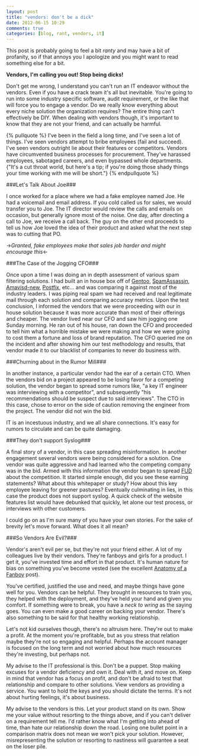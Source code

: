 ```yaml
---
layout: post
title: "vendors: don't be a dick"
date: 2012-06-15 10:29
comments: true
categories: [blog, rant, vendors, it] 
---
```

This post is probably going to feel a bit *ranty* and may have a bit of
 profanity, so if that annoys you I apologize and you might want to read
 something else for a bit.  

**Vendors, I'm calling you out!  Stop being dicks!**

Don't get me wrong, I understand you can't run an IT endeavor without the
 vendors.  Even if you have a crack team it's all but inevitable.  You're going
 to run into some industry specific software, audit requirement, or the like
 that will force you to engage a vendor.  Do we really know everything about 
 every niche solution the organization requires?  The entire thing can't 
 effectively be DIY.  When dealing with vendors though, it's important to know 
 that they are not your friend, and can actually be harmful.

{% pullquote %}
I've been in the field a long time, and I've seen a lot of things.  I've
 seen vendors attempt to bribe employees (fail and succeed).  I've seen vendors 
 outright lie about their features or competitors.  Vendors have circumvented
 business processes for procurement.  They've harassed employees, sabotaged 
 careers, and even bypassed whole departments.  {"It's a cut throat world, but 
 here's a tip; if you're doing those shady things your time working with me will
 be short."}
{% endpullquote %}

<!-- more -->

###Let's Talk About Joe###

I once worked for a place where we had a fake employee named Joe.  He had a 
 voicemail and email address.  If you cold called us for sales, we would
 transfer you to Joe.  The IT director would review the calls and emails on
 occasion, but generally ignore most of the noise.  One day, after directing a
 call to Joe, we receive a call back.  The guy on the other end proceeds to tell
 us how Joe loved the idea of their product and asked what the next step was to
 cutting that PO.

->*Granted, fake employees make that sales job harder and might encourage this*<-

###The Case of the Jogging CFO###

Once upon a time I was doing an in depth assessment of various spam filtering
 solutions.  I had built an in house box off of [Gentoo](http://gentoo.org),
 [SpamAssassin](http://spamassassin.apache.org/), [Amavisd-new](http://www.ijs.si/software/amavisd/),
 [Postfix](http://www.postfix.org), etc... and was comparing it against most
 of the industry leaders.  I was piping real spam we had received and real
 legitimate mail through each solution and comparing accuracy metrics. Upon the
 test conclusion, I informed the vendors that we were proceeding with our in
 house solution because it was more accurate than most of their offerings and
 cheaper.  The vendor lived near our CFO and saw him jogging one Sunday morning.
 He ran out of his house, ran down the CFO and proceeded to tell him what a
 horrible mistake we were making and how we were going to cost them a fortune
 and loss of brand reputation.  The CFO queried me on the  incident and after
 showing him our test methodology and results, that vendor made it to our
 blacklist of companies to never do business with.

###Churning about in the Rumor Mill###

In another instance, a particular vendor had the ear of a certain CTO. 
 When the vendors bid on a project appeared to be losing favor for a competing
 solution, the vendor began to spread some rumors like, "a key IT engineer was
 interviewing with a competitor", and subsequently "his recommendations should
 be suspect due to said interviews". The CTO in this case, chose to error on the
 side of caution removing the engineer from the project.  The vendor did not win
 the bid.  

IT is an incestuous industry, and we all share connections.  It's easy
 for rumors to circulate and can be quite damaging.

###They don't support Syslog###

A final story of a vendor, in this case spreading misinformation.  In another
 engagement several vendors were being considered for a solution.  One vendor
 was quite aggressive and had learned who the competing company was in the bid. 
 Armed with this information the vendor began to spread [FUD](http://en.wikipedia.org/wiki/Fear,_uncertainty_and_doubt)
 about the competition.  It started simple enough, did you see these earning
 statements?  What about this whitepaper or study?  How about this key employee
 leaving for greener pastures?  Eventually culminating in lies, in this case 
 the product does not support syslog.  A quick check of the website features
 list would have debunked that quickly, let alone our test process, or interviews
 with other customers.  

I could go on as I'm sure many of you have your own stories.  For the sake of 
 brevity let's move forward.  What does it all mean?

###So Vendors Are Evil?###

Vendor's aren't evil per se, but they're not your friend either.  A lot of my
 colleagues live by their vendors.  They're fanboys and girls for a product.  I
 get it, you've invested time and effort in that product.  It's human nature for
 bias on something you've become vested (see the excellent [Anatomy of a Fanboy](http://blog.testfreaks.com/information/anatomy-fanboy/) post).  
 
You've certified, justified the use and need, and maybe things have gone well
 for you. Vendors can be helpful.  They brought in resources to train you, they
 helped with the deployment, and they've held your hand and given you comfort.
 If something were to break, you have a _neck to wring_ as the saying goes. You 
 can even make a good career on backing your vendor.  There's also something to
 be said for that healthy working relationship.

Let's not kid ourselves though, there's no altruism here.  They're out to make 
 a profit.  At the moment you're profitable, but as you stress that relation
 maybe they're not so engaging and helpful.  Perhaps the account manager is 
 focused on the long term and not worried about how much resources they're 
 investing, but perhaps not. 

My advise to the IT professional is this.  Don't be a puppet.  Stop making
 excuses for a vendor deficiency and own it.  Deal with it, and move on.  Keep
 in mind that vendor has a focus on profit, and don't be afraid to test
 that relationship and compare to other solutions.  View vendors as providing a
 service.  You want to hold the keys and you should dictate the terms.  It's not
 about hurting feelings, it's about business.  

My advise to the vendors is this.  Let your product stand on its own.  Show me
 your value without resorting to the things above, and if you can't deliver on a
 requirement tell me.  I'd rather know what I'm getting into ahead of time, than
 hate our relationship down the road.  Losing one bullet point in a comparison
 matrix does not mean we won't pick your solution.  However, misrepresenting
 the solution or resorting to nastiness will guarantee a seat on the loser pile.
